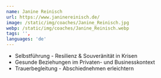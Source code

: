 ```yaml
---
name: Janine Reinisch
url: https://www.janinereinisch.de/
image: /static/img/coaches/Janine_Reinisch.jpg
webp: /static/img/coaches/Janine_Reinisch.webp
tags: '',
languages: 'de'
---
```


<ul><li>Selbstführung - Resilienz &amp; Souveränität in Krisen</li><li>Gesunde Beziehungen im Privaten- und Businesskontext&nbsp;</li><li>Trauerbegleitung - Abschiednehmen erleichtern</li></ul>